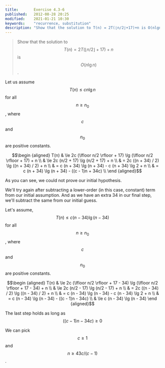 ```yaml
---
title:       Exercise 4.3-6
published:   2012-08-28 20:25
modified:    2021-01-21 10:30
keywords:    "recurrence, substitution"
description: "Show that the solution to T(n) = 2T(⌊n/2⌋+17)+n is O(nlg⁡n)."
---
```


> Show that the solution to $$T(n) = 2T(\lfloor n/2 \rfloor + 17) +n $$ is $$O(n \lg n)$$.

Let us assume $$T(n) \le c n \lg n$$ for all $$n \ge n_0$$, where $$c$$ and $$n_0$$ are positive constants.

$$\begin {aligned}
T(n) & \le 2c (\lfloor n/2 \rfloor + 17) \lg (\lfloor n/2 \rfloor + 17) + n \\
     & \le 2c (n/2 + 17) \lg (n/2 + 17) + n \\
     & = 2c ((n + 34) / 2) \lg ((n + 34) / 2) + n \\
     & = c (n + 34) \lg (n + 34) - c (n + 34) \lg 2 + n \\
     & = c (n + 34) \lg (n + 34) - ((c - 1)n + 34c) \\
\end {aligned}$$

As you can see, we could not prove our initial hypothesis.

We'll try again after subtracting a lower-order (in this case, constant) term from our initial assumption. And as we have an extra 34 in our final step, we'll subtract the same from our initial guess.

Let's assume, $$T(n) \le c (n - 34) \lg (n - 34)$$ for all $$n \ge n_0$$, where $$c$$ and $$n_0$$ are positive constants.

$$\begin {aligned}
T(n) & \le 2c (\lfloor n/2 \rfloor + 17 - 34) \lg (\lfloor n/2 \rfloor + 17 - 34) + n \\
     & \le 2c (n/2 - 17) \lg (n/2 - 17) + n \\
     & = 2c ((n - 34) / 2) \lg ((n - 34) / 2) + n \\
     & = c (n - 34) \lg (n - 34) - c (n - 34) \lg 2 + n \\
     & = c (n - 34) \lg (n - 34) - ((c - 1)n - 34c) \\
     & \le c (n - 34) \lg (n - 34)
\end {aligned}$$

The last step holds as long as $$((c - 1)n - 34c) \ge 0$$

We can pick $$c \ge 1$$ and $$n \ge 43c / (c - 1)$$.

